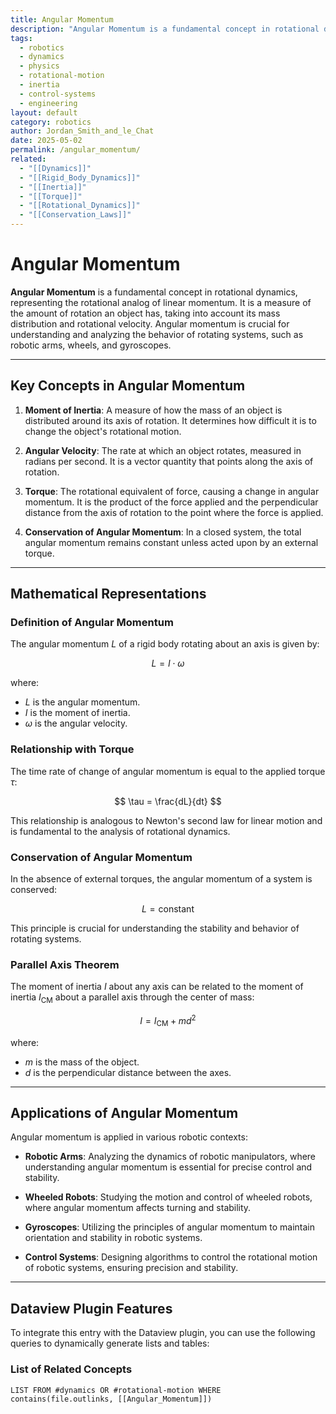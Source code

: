 ```yaml
---
title: Angular Momentum
description: "Angular Momentum is a fundamental concept in rotational dynamics, representing the rotational analog of linear momentum and playing a crucial role in the analysis of rotating systems."
tags:
  - robotics
  - dynamics
  - physics
  - rotational-motion
  - inertia
  - control-systems
  - engineering
layout: default
category: robotics
author: Jordan_Smith_and_le_Chat
date: 2025-05-02
permalink: /angular_momentum/
related:
  - "[[Dynamics]]"
  - "[[Rigid_Body_Dynamics]]"
  - "[[Inertia]]"
  - "[[Torque]]"
  - "[[Rotational_Dynamics]]"
  - "[[Conservation_Laws]]"
---
```


# Angular Momentum

**Angular Momentum** is a fundamental concept in rotational dynamics, representing the rotational analog of linear momentum. It is a measure of the amount of rotation an object has, taking into account its mass distribution and rotational velocity. Angular momentum is crucial for understanding and analyzing the behavior of rotating systems, such as robotic arms, wheels, and gyroscopes.

---

## Key Concepts in Angular Momentum

1. **Moment of Inertia**: A measure of how the mass of an object is distributed around its axis of rotation. It determines how difficult it is to change the object's rotational motion.
   <br>

2. **Angular Velocity**: The rate at which an object rotates, measured in radians per second. It is a vector quantity that points along the axis of rotation.
   <br>

3. **Torque**: The rotational equivalent of force, causing a change in angular momentum. It is the product of the force applied and the perpendicular distance from the axis of rotation to the point where the force is applied.
   <br>

4. **Conservation of Angular Momentum**: In a closed system, the total angular momentum remains constant unless acted upon by an external torque.
   <br>

---

## Mathematical Representations

### Definition of Angular Momentum

The angular momentum $L$ of a rigid body rotating about an axis is given by:

$$
L = I \cdot \omega
$$

where:
- $L$ is the angular momentum.
- $I$ is the moment of inertia.
- $\omega$ is the angular velocity.

### Relationship with Torque

The time rate of change of angular momentum is equal to the applied torque $\tau$:

$$
\tau = \frac{dL}{dt}
$$

This relationship is analogous to Newton's second law for linear motion and is fundamental to the analysis of rotational dynamics.

### Conservation of Angular Momentum

In the absence of external torques, the angular momentum of a system is conserved:

$$
L = \text{constant}
$$

This principle is crucial for understanding the stability and behavior of rotating systems.

### Parallel Axis Theorem

The moment of inertia $I$ about any axis can be related to the moment of inertia $I_{\text{CM}}$ about a parallel axis through the center of mass:

$$
I = I_{\text{CM}} + m d^2
$$

where:
- $m$ is the mass of the object.
- $d$ is the perpendicular distance between the axes.

---

## Applications of Angular Momentum

Angular momentum is applied in various robotic contexts:

- **Robotic Arms**: Analyzing the dynamics of robotic manipulators, where understanding angular momentum is essential for precise control and stability.
  <br>

- **Wheeled Robots**: Studying the motion and control of wheeled robots, where angular momentum affects turning and stability.
  <br>

- **Gyroscopes**: Utilizing the principles of angular momentum to maintain orientation and stability in robotic systems.
  <br>

- **Control Systems**: Designing algorithms to control the rotational motion of robotic systems, ensuring precision and stability.
  <br>

---

## Dataview Plugin Features

To integrate this entry with the Dataview plugin, you can use the following queries to dynamically generate lists and tables:

### List of Related Concepts

```dataview
LIST FROM #dynamics OR #rotational-motion WHERE contains(file.outlinks, [[Angular_Momentum]])
